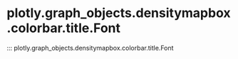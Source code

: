 # plotly.graph_objects.densitymapbox.colorbar.title.Font

::: plotly.graph_objects.densitymapbox.colorbar.title.Font
